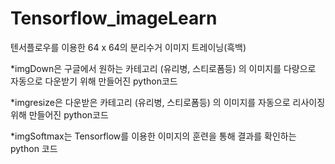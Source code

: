 # Tensorflow_imageLearn
텐서플로우를 이용한 64 x 64의 분리수거 이미지  트레이닝(흑백)

*imgDown은 구글에서 원하는 카테고리 (유리병, 스티로폼등) 의 이미지를 다량으로 자동으로 다운받기 위해 만들어진 python코드

*imgresize은 다운받은 카테고리 (유리병, 스티로폼등) 의 이미지를 자동으로 리사이징 위해 만들어진 python코드

*imgSoftmax는 Tensorflow를 이용한 이미지의 훈련을 통해 결과를 확인하는 python 코드
